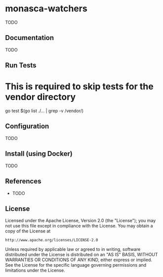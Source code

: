 # monasca-watchers

TODO

## Documentation

TODO

## Run Tests

   # This is required to skip tests for the vendor directory
   go test $(go list ./... | grep -v /vendor/)

## Configuration

TODO

## Install (using Docker)

TODO

## References
* TODO

## License

Licensed under the Apache License, Version 2.0 (the "License"); you may not use this file except in compliance with the License. You may obtain a copy of the License at

    http://www.apache.org/licenses/LICENSE-2.0

Unless required by applicable law or agreed to in writing, software distributed under the License is distributed on an "AS IS" BASIS, WITHOUT WARRANTIES OR CONDITIONS OF ANY KIND, either express or implied. See the License for the specific language governing permissions and limitations under the License.



